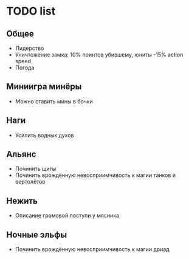 # TODO list

## Общее

- Лидерство
- Уничтожение замка: 10% поинтов убившему, юниты -15% action speed
- Погода

## Миниигра минёры

- Можно ставить мины в бочки

## Наги

- Усилить водных духов

## Альянс

- Починить щиты
- Починить врождённую невосприимчивость к магии танков и вертолётов

## Нежить

- Описание громовой поступи у мясника

## Ночные эльфы

- Починить врождённую невосприимчивость к магии дриад
